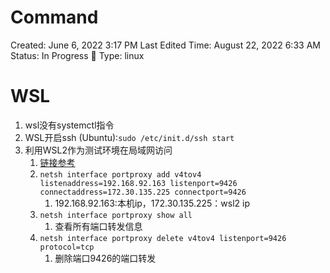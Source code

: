 # Command

Created: June 6, 2022 3:17 PM
Last Edited Time: August 22, 2022 6:33 AM
Status: In Progress 🙌
Type: linux

# WSL

1. wsl没有systemctl指令
2. WSL开启ssh (Ubuntu):`sudo /etc/init.d/ssh start`
3. 利用WSL2作为测试环境在局域网访问
    1. [链接参考](https://blog.csdn.net/cf313995/article/details/108871531)
    2. `netsh interface portproxy add v4tov4 listenaddress=192.168.92.163 listenport=9426 connectaddress=172.30.135.225 connectport=9426`
        1. 192.168.92.163:本机ip，172.30.135.225：wsl2 ip
    3. `netsh interface portproxy show all`
        1. 查看所有端口转发信息
    4. `netsh interface portproxy delete v4tov4 listenport=9426 protocol=tcp`
        1. 删除端口9426的端口转发
